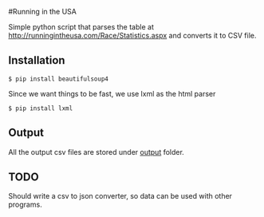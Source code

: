 #Running in the USA

Simple python script that parses the table at http://runningintheusa.com/Race/Statistics.aspx and converts it to CSV file.

## Installation

```
$ pip install beautifulsoup4 
```

Since we want things to be fast, we use lxml as the html parser

```
$ pip install lxml
```

## Output

All the output csv files are stored under [output](https://github.com/varunmehta/running-in-the-usa/tree/master/output) folder.
 

## TODO
Should write a csv to json converter, so data can be used with other programs.
 
